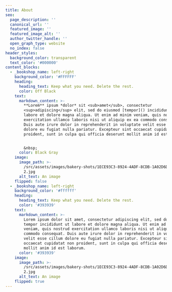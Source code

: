 ```yaml
---
title: About
seo:
  page_description: ''
  canonical_url: ''
  featured_image: ''
  featured_image_alt: ''
  author_twitter_handle: ''
  open_graph_type: website
  no_index: false
header_styles:
  background_color: transparent
  text_color: '#000000'
content_blocks:
  - _bookshop_name: left-right
    background_color: '#FFFFFF'
    heading:
      heading_text: Keep what you need. Delete the rest.
      color: Off Black
    text:
      markdown_content: >-
        **Lorem** ipsum *dolor* sit <sub>amet</sub>, consectetur
        <sup>adipiscing</sup> elit, sed do eiusmod [tempor]() incididunt ut
        labore et dolore magna aliqua. Ut enim ad minim veniam, quis nostrud
        exercitation ullamco laboris nisi ut aliquip ex ea commodo consequat.
        Duis aute irure dolor in reprehenderit in voluptate velit esse cillum
        dolore eu fugiat nulla pariatur. Excepteur sint occaecat cupidatat non
        proident, sunt in culpa qui officia deserunt mollit anim id est laborum.


        &nbsp;
      color: Black Gray
    image:
      image_path: >-
        /src/assets/images/bakery-shots/1ECE93C3-8924-4ADF-8CDB-1A02D6D1CC04
        2.jpg
      alt_text: An image
    flipped: false
  - _bookshop_name: left-right
    background_color: '#ffffff'
    heading:
      heading_text: Keep what you need. Delete the rest.
      color: '#393939'
    text:
      markdown_content: >-
        Lorem ipsum dolor sit amet, consectetur adipiscing elit, sed do eiusmod
        tempor incididunt ut labore et dolore magna aliqua. Ut enim ad minim
        veniam, quis nostrud exercitation ullamco laboris nisi ut aliquip ex ea
        commodo consequat. Duis aute irure dolor in reprehenderit in voluptate
        velit esse cillum dolore eu fugiat nulla pariatur. Excepteur sint
        occaecat cupidatat non proident, sunt in culpa qui officia deserunt
        mollit anim id est laborum.
      color: '#393939'
    image:
      image_path: >-
        /src/assets/images/bakery-shots/1ECE93C3-8924-4ADF-8CDB-1A02D6D1CC04
        2.jpg
      alt_text: An image
    flipped: true
---
```

